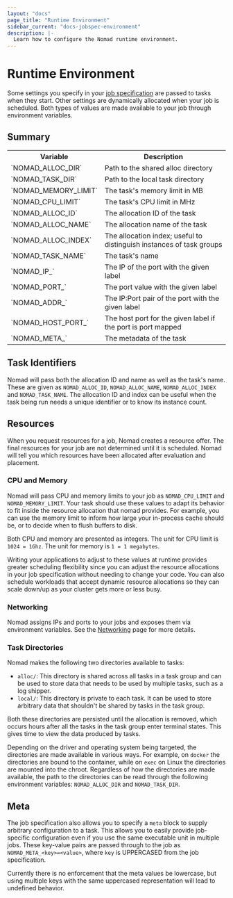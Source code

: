 ```yaml
---
layout: "docs"
page_title: "Runtime Environment"
sidebar_current: "docs-jobspec-environment"
description: |-
  Learn how to configure the Nomad runtime environment.
---
```


# Runtime Environment

Some settings you specify in your [job specification](/docs/jobspec/) are passed
to tasks when they start. Other settings are dynamically allocated when your job
is scheduled. Both types of values are made available to your job through
environment variables.

## Summary

<table class="table table-bordered table-striped">
  <tr>
    <th>Variable</th>
    <th>Description</th>
  </tr>
  <tr>
    <td>`NOMAD_ALLOC_DIR`</td>
    <td>Path to the shared alloc directory</td>
  </tr>
  <tr>
    <td>`NOMAD_TASK_DIR`</td>
    <td>Path to the local task directory</td>
  </tr>
  <tr>
    <td>`NOMAD_MEMORY_LIMIT`</td>
    <td>The task's memory limit in MB</td>
  </tr>
  <tr>
    <td>`NOMAD_CPU_LIMIT`</td>
    <td>The task's CPU limit in MHz</td>
  </tr>
  <tr>
    <td>`NOMAD_ALLOC_ID`</td>
    <td>The allocation ID of the task</td>
  </tr>
  <tr>
    <td>`NOMAD_ALLOC_NAME`</td>
    <td>The allocation name of the task</td>
  </tr>
  <tr>
    <td>`NOMAD_ALLOC_INDEX`</td>
    <td>The allocation index; useful to distinguish instances of task groups</td>
  </tr>
  <tr>
    <td>`NOMAD_TASK_NAME`</td>
    <td>The task's name</td>
  </tr>
  <tr>
    <td>`NOMAD_IP_<label>`</td>
    <td>The IP of the port with the given label</td>
  </tr>
  <tr>
    <td>`NOMAD_PORT_<label>`</td>
    <td>The port value with the given label</td>
  </tr>
  <tr>
    <td>`NOMAD_ADDR_<label>`</td>
    <td>The IP:Port pair of the port with the given label</td>
  </tr>
  <tr>
    <td>`NOMAD_HOST_PORT_<label>`</td>
    <td>The host port for the given label if the port is port mapped</td>
  </tr>
  <tr>
    <td>`NOMAD_META_<key>`</td>
    <td>The metadata of the task</td>
  </tr>
</table>

## Task Identifiers

Nomad will pass both the allocation ID and name as well as the task's name.
These are given as `NOMAD_ALLOC_ID`, `NOMAD_ALLOC_NAME`, `NOMAD_ALLOC_INDEX` and
`NOMAD_TASK_NAME`. The allocation ID and index can be useful when the task being
run needs a unique identifier or to know its instance count.

## Resources

When you request resources for a job, Nomad creates a resource offer. The final
resources for your job are not determined until it is scheduled. Nomad will
tell you which resources have been allocated after evaluation and placement.

### CPU and Memory

Nomad will pass CPU and memory limits to your job as `NOMAD_CPU_LIMIT` and
`NOMAD_MEMORY_LIMIT`. Your task should use these values to adapt its behavior to
fit inside the resource allocation that nomad provides. For example, you can use
the memory limit to inform how large your in-process cache should be, or to
decide when to flush buffers to disk.

Both CPU and memory are presented as integers. The unit for CPU limit is
`1024 = 1Ghz`. The unit for memory is `1 = 1 megabytes`.

Writing your applications to adjust to these values at runtime provides greater
scheduling flexibility since you can adjust the resource allocations in your
job specification without needing to change your code. You can also schedule workloads
that accept dynamic resource allocations so they can scale down/up as your
cluster gets more or less busy.

### Networking

Nomad assigns IPs and ports to your jobs and exposes them via environment
variables. See the [Networking](/docs/jobspec/networking.html) page for more
details.

### Task Directories <a id="task_dir"></a>

Nomad makes the following two directories available to tasks:

* `alloc/`: This directory is shared across all tasks in a task group and can be
  used to store data that needs to be used by multiple tasks, such as a log
  shipper.
* `local/`: This directory is private to each task. It can be used to store
  arbitrary data that shouldn't be shared by tasks in the task group.

Both these directories are persisted until the allocation is removed, which
occurs hours after all the tasks in the task group enter terminal states. This
gives time to view the data produced by tasks.

Depending on the driver and operating system being targeted, the directories are
made available in various ways. For example, on `docker` the directories are
bound to the container, while on `exec` on Linux the directories are mounted into the
chroot. Regardless of how the directories are made available, the path to the
directories can be read through the following environment variables:
`NOMAD_ALLOC_DIR` and `NOMAD_TASK_DIR`.

## Meta

The job specification also allows you to specify a `meta` block to supply arbitrary
configuration to a task. This allows you to easily provide job-specific
configuration even if you use the same executable unit in multiple jobs. These
key-value pairs are passed through to the job as `NOMAD_META_<key>=<value>`,
where `key` is UPPERCASED from the job specification.

Currently there is no enforcement that the meta values be lowercase, but using
multiple keys with the same uppercased representation will lead to undefined
behavior.
